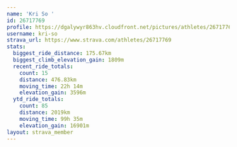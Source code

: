 ```yaml
---
name: 'Kri So '
id: 26717769
profile: https://dgalywyr863hv.cloudfront.net/pictures/athletes/26717769/7761026/14/large.jpg
username: kri-so
strava_url: https://www.strava.com/athletes/26717769
stats:
  biggest_ride_distance: 175.67km
  biggest_climb_elevation_gain: 1809m
  recent_ride_totals:
    count: 15
    distance: 476.83km
    moving_time: 22h 14m
    elevation_gain: 3596m
  ytd_ride_totals:
    count: 85
    distance: 2019km
    moving_time: 99h 35m
    elevation_gain: 16901m
layout: strava_member
--- 
```

